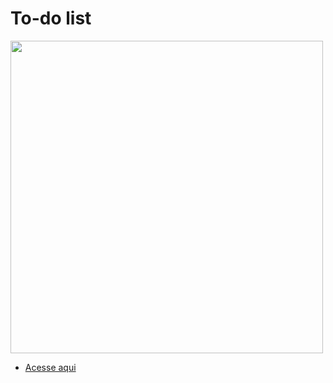# To-do list

<img src='https://cdn.discordapp.com/attachments/920032936823238658/950393929105305630/unknown.png' width='500px'>

- [Acesse aqui](https://eduardohoths.github.io/Projetos-Pessoais/todo-list/)